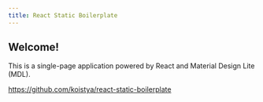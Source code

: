 ```yaml
---
title: React Static Boilerplate
---
```


## Welcome!

This is a single-page application powered by React and Material Design Lite (MDL).

https://github.com/koistya/react-static-boilerplate

